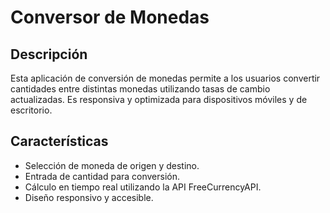 # Conversor de Monedas

## Descripción
Esta aplicación de conversión de monedas permite a los usuarios convertir cantidades entre distintas monedas utilizando tasas de cambio actualizadas. Es responsiva y optimizada para dispositivos móviles y de escritorio.

## Características
- Selección de moneda de origen y destino.
- Entrada de cantidad para conversión.
- Cálculo en tiempo real utilizando la API FreeCurrencyAPI.
- Diseño responsivo y accesible.
